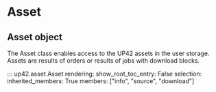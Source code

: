 # Asset

## Asset object

The Asset class enables access to the UP42 assets in the user storage. Assets are results 
of orders or results of jobs with download blocks.


::: up42.asset.Asset
    rendering:
        show_root_toc_entry: False
    selection:
        inherited_members: True
        members: ["info", "source", "download"]